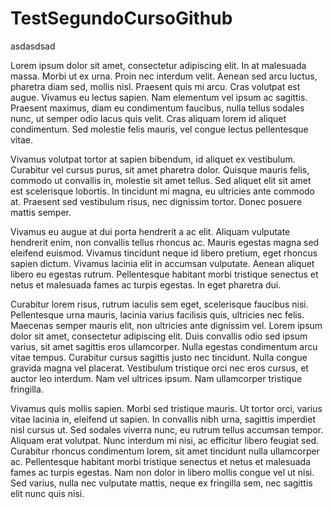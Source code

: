 # TestSegundoCursoGithub
asdasdsad

Lorem ipsum dolor sit amet, consectetur adipiscing elit. In at malesuada massa. Morbi ut ex urna. Proin nec interdum velit. Aenean sed arcu luctus, pharetra diam sed, mollis nisl. Praesent quis mi arcu. Cras volutpat est augue. Vivamus eu lectus sapien. Nam elementum vel ipsum ac sagittis. Praesent maximus, diam eu condimentum faucibus, nulla tellus sodales nunc, ut semper odio lacus quis velit. Cras aliquam lorem id aliquet condimentum. Sed molestie felis mauris, vel congue lectus pellentesque vitae.

Vivamus volutpat tortor at sapien bibendum, id aliquet ex vestibulum. Curabitur vel cursus purus, sit amet pharetra dolor. Quisque mauris felis, commodo ut convallis in, molestie sit amet tellus. Sed aliquet elit sit amet est scelerisque lobortis. In tincidunt mi magna, eu ultricies ante commodo at. Praesent sed vestibulum risus, nec dignissim tortor. Donec posuere mattis semper.

Vivamus eu augue at dui porta hendrerit a ac elit. Aliquam vulputate hendrerit enim, non convallis tellus rhoncus ac. Mauris egestas magna sed eleifend euismod. Vivamus tincidunt neque id libero pretium, eget rhoncus sapien dictum. Vivamus lacinia elit in accumsan vulputate. Aenean aliquet libero eu egestas rutrum. Pellentesque habitant morbi tristique senectus et netus et malesuada fames ac turpis egestas. In eget pharetra dui.

Curabitur lorem risus, rutrum iaculis sem eget, scelerisque faucibus nisi. Pellentesque urna mauris, lacinia varius facilisis quis, ultricies nec felis. Maecenas semper mauris elit, non ultricies ante dignissim vel. Lorem ipsum dolor sit amet, consectetur adipiscing elit. Duis convallis odio sed ipsum varius, sit amet sagittis eros ullamcorper. Nulla egestas condimentum arcu vitae tempus. Curabitur cursus sagittis justo nec tincidunt. Nulla congue gravida magna vel placerat. Vestibulum tristique orci nec eros cursus, et auctor leo interdum. Nam vel ultrices ipsum. Nam ullamcorper tristique fringilla.

Vivamus quis mollis sapien. Morbi sed tristique mauris. Ut tortor orci, varius vitae lacinia in, eleifend ut sapien. In convallis nibh urna, sagittis imperdiet nisl cursus ut. Sed sodales viverra nunc, eu rutrum tellus accumsan tempor. Aliquam erat volutpat. Nunc interdum mi nisi, ac efficitur libero feugiat sed. Curabitur rhoncus condimentum lorem, sit amet tincidunt nulla ullamcorper ac. Pellentesque habitant morbi tristique senectus et netus et malesuada fames ac turpis egestas. Nam non dolor in libero mollis congue vel ut nisi. Sed varius, nulla nec vulputate mattis, neque ex fringilla sem, nec sagittis elit nunc quis nisi.